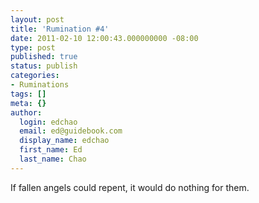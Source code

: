 ```yaml
---
layout: post
title: 'Rumination #4'
date: 2011-02-10 12:00:43.000000000 -08:00
type: post
published: true
status: publish
categories:
- Ruminations
tags: []
meta: {}
author:
  login: edchao
  email: ed@guidebook.com
  display_name: edchao
  first_name: Ed
  last_name: Chao
---
```

<p>If fallen angels could repent, it would do nothing for them.</p>
